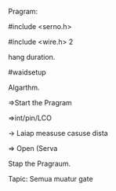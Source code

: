 Pragram:

#include <serno.h>

#include <wire.h> 2

hang duration.

#waidsetup

Algarthm.

⇒Start the Pragram

⇒int/pin/LCO

→ Laiap measuse casuse dista

⇒ Open (Serva

Stap the Pragraum.

Tapic: Semua muatur gate

